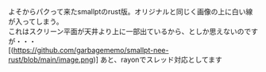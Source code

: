 よそからパクって来たsmallptのrust版。オリジナルと同じく画像の上に白い線が入ってしまう。  
これはスクリーン平面が天井より上に一部出ているから、としか思えないのですが・・・  
[(https://github.com/garbagememo/smallpt-nee-rust/blob/main/image.png)]
あと、rayonでスレッド対応としてます
